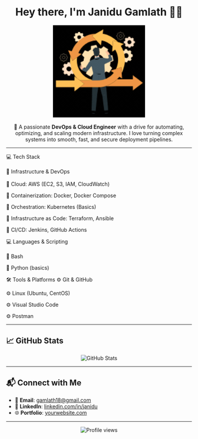<h1 align="center">Hey there, I'm Janidu Gamlath 👨‍💻</h1>

<p align="center">
  <img src="https://github.com/CodeBot-creator/Janidu00/blob/134f80e9dffdf16fc167503890816354386fa236/Animation%20-%201751792023484%20(3).gif" alt="dev gif" width="250"/>
</p>

<p align="center">
  🚀 A passionate <strong>DevOps & Cloud Engineer</strong> with a drive for automating, optimizing, and scaling modern infrastructure.  
  I love turning complex systems into smooth, fast, and secure deployment pipelines.  
</p>

---

💻 Tech Stack</br></br>
🧰 Infrastructure & DevOps</br></br>
🔹 Cloud: AWS (EC2, S3, IAM, CloudWatch)

🔹 Containerization: Docker, Docker Compose

🔹 Orchestration: Kubernetes (Basics)

🔹 Infrastructure as Code: Terraform, Ansible

🔹 CI/CD: Jenkins, GitHub Actions

💻 Languages & Scripting</br></br>
🔸 Bash

🔸 Python (basics)

🛠️ Tools & Platforms
⚙️ Git & GitHub

⚙️ Linux (Ubuntu, CentOS)

⚙️ Visual Studio Code

⚙️ Postman

---

## 📈 GitHub Stats

<p align="center">
  <img src="https://github-readme-stats.vercel.app/api?username=CodeBot-creator&show_icons=true&theme=tokyonight" alt="GitHub Stats" />
</p>

---

## 📬 Connect with Me

- 📧 **Email**: gamlath18@gmail.com  
- 💼 **LinkedIn**: [linkedin.com/in/janidu](https://www.linkedin.com/in/janidu-gamlath-007552299/)  
- 🌐 **Portfolio**: [yourwebsite.com](https://yourwebsite.com)

---

<p align="center">
  <img src="https://komarev.com/ghpvc/?username=CodeBot-creator&label=Profile%20views&color=0e75b6&style=flat" alt="Profile views" />
</p>
